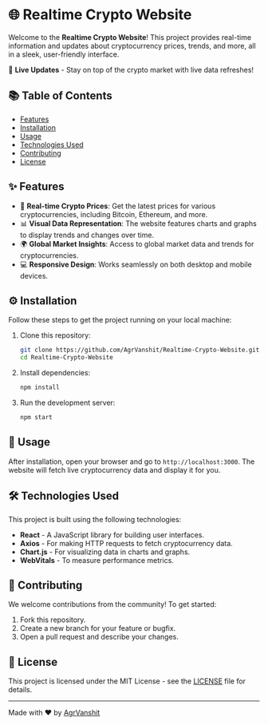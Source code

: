 # 🌐 Realtime Crypto Website

Welcome to the **Realtime Crypto Website**! This project provides real-time information and updates about cryptocurrency prices, trends, and more, all in a sleek, user-friendly interface.

🚀 **Live Updates** - Stay on top of the crypto market with live data refreshes!

## 📚 Table of Contents
- [Features](#features)
- [Installation](#installation)
- [Usage](#usage)
- [Technologies Used](#technologies-used)
- [Contributing](#contributing)
- [License](#license)

## ✨ Features

- 🔄 **Real-time Crypto Prices**: Get the latest prices for various cryptocurrencies, including Bitcoin, Ethereum, and more.
- 📊 **Visual Data Representation**: The website features charts and graphs to display trends and changes over time.
- 🌍 **Global Market Insights**: Access to global market data and trends for cryptocurrencies.
- 💻 **Responsive Design**: Works seamlessly on both desktop and mobile devices.

## ⚙️ Installation

Follow these steps to get the project running on your local machine:

1. Clone this repository:
    ```bash
    git clone https://github.com/AgrVanshit/Realtime-Crypto-Website.git
    cd Realtime-Crypto-Website
    ```

2. Install dependencies:
    ```bash
    npm install
    ```

3. Run the development server:
    ```bash
    npm start
    ```

## 🎯 Usage

After installation, open your browser and go to `http://localhost:3000`. The website will fetch live cryptocurrency data and display it for you.

## 🛠 Technologies Used

This project is built using the following technologies:

- **React** - A JavaScript library for building user interfaces.
- **Axios** - For making HTTP requests to fetch cryptocurrency data.
- **Chart.js** - For visualizing data in charts and graphs.
- **WebVitals** - To measure performance metrics.

## 🤝 Contributing

We welcome contributions from the community! To get started:

1. Fork this repository.
2. Create a new branch for your feature or bugfix.
3. Open a pull request and describe your changes.

## 📄 License

This project is licensed under the MIT License - see the [LICENSE](LICENSE) file for details.

---

Made with ❤️ by [AgrVanshit](https://github.com/AgrVanshit)
